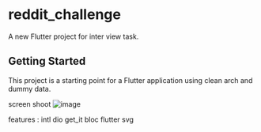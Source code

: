 # reddit_challenge

A new Flutter project for inter view task.

## Getting Started

This project is a starting point for a Flutter application using clean arch and dummy data.

screen shoot
![image](https://github.com/Eslam-samy/reddit_challenge/assets/62740501/13abaea3-b86b-4287-a6e4-5f3228ff2b2f)

features :
intl
dio
get_it
bloc
flutter svg

